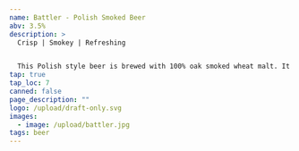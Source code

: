 ```yaml
---
name: Battler - Polish Smoked Beer
abv: 3.5%
description: >
  Crisp | Smokey | Refreshing 


  This Polish style beer is brewed with 100% oak smoked wheat malt. It is then split and fermented with our ale yeast and lager yeast. The two batches are then blended back together and lagered for an extended period of time. The result is a light, refreshing, smoked beer.
tap: true
tap_loc: 7
canned: false
page_description: ""
logo: /upload/draft-only.svg
images:
  - image: /upload/battler.jpg
tags: beer
---
```

